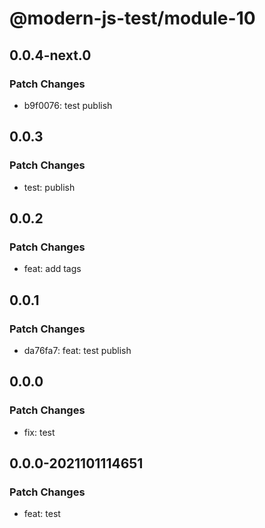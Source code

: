 # @modern-js-test/module-10

## 0.0.4-next.0

### Patch Changes

- b9f0076: test publish

## 0.0.3

### Patch Changes

- test: publish

## 0.0.2

### Patch Changes

- feat: add tags

## 0.0.1

### Patch Changes

- da76fa7: feat: test publish

## 0.0.0

### Patch Changes

- fix: test

## 0.0.0-2021101114651

### Patch Changes

- feat: test
